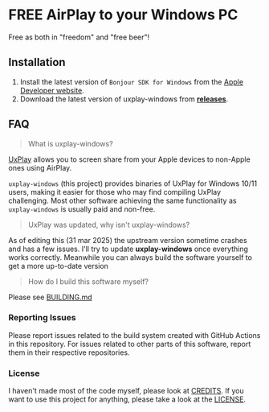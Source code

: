 # FREE AirPlay to your Windows PC
Free as both in "freedom" and "free beer"!

## Installation
1. Install the latest version of `Bonjour SDK for Windows` from the [Apple Developer website](https://developer.apple.com/download/all/?q=Bonjour%20SDK%20for%20Windows).
2. Download the latest version of uxplay-windows from [**releases**](https://github.com/leapbtw/uxplay-windows/releases/latest).

## FAQ
> What is uxplay-windows?

[UxPlay](https://github.com/FDH2/UxPlay/) allows you to screen share from your Apple devices to non-Apple ones using AirPlay.

`uxplay-windows` (this project) provides binaries of UxPlay for Windows 10/11 users, making it easier for those who may find compiling UxPlay challenging.
Most other software achieving the same functionality as `uxplay-windows` is usually paid and non-free.

> UxPlay was updated, why isn't uxplay-windows?

As of editing this (31 mar 2025) the upstream version sometime crashes and has a few issues. I'll try to update **uxplay-windows** once everything works correctly. Meanwhile you can always build the software yourself to get a more up-to-date version

> How do I build this software myself?

Please see [BUILDING.md](./BUILDING.md)

### Reporting Issues
Please report issues related to the build system created with GitHub Actions in this repository. For issues related to other parts of this software, report them in their respective repositories.

### License
I haven't made most of the code myself, please look at [CREDITS](./CREDITS.md). If you want to use this project for anything, please take a look at the [LICENSE](./LICENSE).
